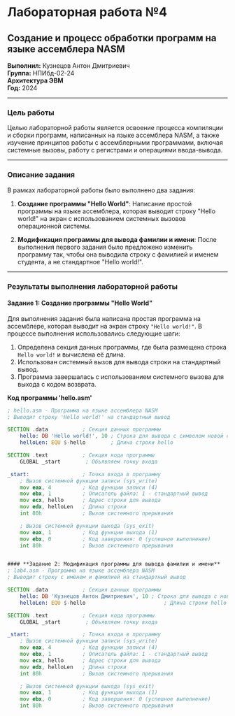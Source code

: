 # Лабораторная работа №4  
## Создание и процесс обработки программ на языке ассемблера NASM

**Выполнил:** Кузнецов Антон Дмитриевич  
**Группа:** НПИбд-02-24  
**Архитектура ЭВМ**  
**Год:** 2024

---

### **Цель работы**  
Целью лабораторной работы является освоение процесса компиляции и сборки программ, написанных на языке ассемблера NASM, а также изучение принципов работы с ассемблерными программами, включая системные вызовы, работу с регистрами и операциями ввода-вывода.

---

### **Описание задания**  
В рамках лабораторной работы было выполнено два задания:

1. **Создание программы "Hello World"**: Написание простой программы на языке ассемблера, которая выводит строку "Hello world!" на экран с использованием системных вызовов операционной системы.
   
2. **Модификация программы для вывода фамилии и имени**: После выполнения первого задания было предложено изменить программу так, чтобы она выводила строку с фамилией и именем студента, а не стандартное "Hello world!".

---

### **Результаты выполнения лабораторной работы**

#### **Задание 1: Создание программы "Hello World"**

Для выполнения задания была написана простая программа на ассемблере, которая выводит на экран строку `"Hello world!"`. В процессе выполнения использовались следующие шаги:
1. Определена секция данных программы, где была размещена строка `Hello world!` и вычислена её длина.
2. Использован системный вызов для вывода строки на стандартный вывод.
3. Программа завершалась с использованием системного вызова для выхода с кодом возврата.

**Код программы 'hello.asm'**  
```asm
; hello.asm - Программа на языке ассемблера NASM
; Выводит строку 'Hello world!' на стандартный вывод

SECTION .data           ; Секция данных программы
    hello: DB 'Hello world!', 10 ; Строка для вывода с символом новой строки
    helloLen: EQU $-hello        ; Длина строки hello

SECTION .text           ; Секция кода программы
    GLOBAL _start        ; Объявляем точку входа

_start:                 ; Точка входа в программу
    ; Вызов системной функции записи (sys_write)
    mov eax, 4          ; Код функции записи (4)
    mov ebx, 1          ; Описатель файла: 1 - стандартный вывод
    mov ecx, hello      ; Адрес строки для вывода
    mov edx, helloLen   ; Длина строки
    int 80h             ; Вызов системного прерывания

    ; Вызов системной функции выхода (sys_exit)
    mov eax, 1          ; Код функции выхода (1)
    mov ebx, 0          ; Код завершения: 0 (успешное выполнение)
    int 80h             ; Вызов системного прерывания


#### **Задание 2: Модификация программы для вывода фамилии и имени**
; lab4.asm - Программа на языке ассемблера NASM
; Выводит строку с именем и фамилией на стандартный вывод

SECTION .data           ; Секция данных программы
    hello: DB 'Кузнецов Антон Дмитриевич', 10 ; Строка для вывода с новой строкой
    helloLen: EQU $-hello                         ; Длина строки hello

SECTION .text           ; Секция кода программы
    GLOBAL _start        ; Объявляем точку входа

_start:                 ; Точка входа в программу
    ; Вызов системной функции записи (sys_write)
    mov eax, 4          ; Код функции записи (4)
    mov ebx, 1          ; Описатель файла: 1 - стандартный вывод
    mov ecx, hello      ; Адрес строки для вывода
    mov edx, helloLen   ; Длина строки
    int 80h             ; Вызов системного прерывания

    ; Вызов системной функции выхода (sys_exit)
    mov eax, 1          ; Код функции выхода (1)
    mov ebx, 0          ; Код завершения: 0 (успешное выполнение)
    int 80h             ; Вызов системного прерывания
